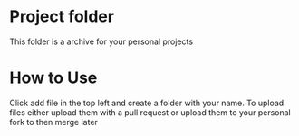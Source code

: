 # Project folder
This folder is a archive for your personal projects

# How to Use
Click add file in the top left and create a folder with your name. To upload files either upload them with a pull request or upload them to your personal fork to then merge later 
